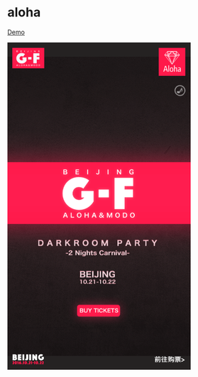 # aloha
[Demo](http://chenjinya.github.io/aloha)

![](https://raw.githubusercontent.com/chenjinya/aloha/master/preview.jpg)
